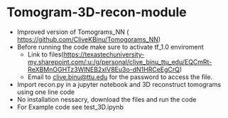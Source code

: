 # Tomogram-3D-recon-module
- Improved version of Tomograms_NN ( https://github.com/CliveKBinu/Tomogorams_NN)
- Before running the code make sure to activate tf_1.0 enviroment
  - Link to files(https://texastechuniversity-my.sharepoint.com/:u:/g/personal/clive_binu_ttu_edu/EQCmRt-ReXBMnOGHTz3WlNEB2xlV8Eu3o-dN1HRCeEgCrQ)
  - Email to clive.binu@ttu.edu for the password to access the file.
- Import recon.py in a jupyter notebook and 3D reconstruct tomograms using one line code
- No installation nessacry, download the files and run the code
- For Example code see test_3D.ipynb
